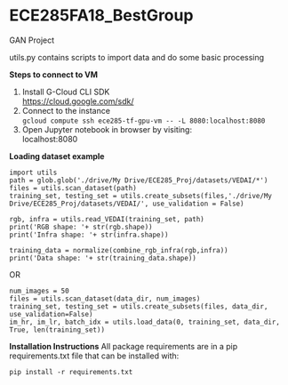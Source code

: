 # ECE285FA18_BestGroup
GAN Project

utils.py contains scripts to import data and do some basic processing

**Steps to connect to VM** <br>
1. Install G-Cloud CLI SDK <br>
https://cloud.google.com/sdk/ <br>
2. Connect to the instance <br>
```gcloud compute ssh ece285-tf-gpu-vm -- -L 8080:localhost:8080``` <br>
3. Open Jupyter notebook in browser by visiting:<br>
localhost:8080 <br>



**Loading dataset example**
```
import utils
path = glob.glob('./drive/My Drive/ECE285_Proj/datasets/VEDAI/*')
files = utils.scan_dataset(path)
training_set, testing_set = utils.create_subsets(files,'./drive/My Drive/ECE285_Proj/datasets/VEDAI/', use_validation = False)

rgb, infra = utils.read_VEDAI(training_set, path)
print('RGB shape: '+ str(rgb.shape))
print('Infra shape: '+ str(infra.shape))

training_data = normalize(combine_rgb_infra(rgb,infra))
print('Data shape: '+ str(training_data.shape))
 ```
 OR
 ```
num_images = 50
files = utils.scan_dataset(data_dir, num_images)
training_set, testing_set = utils.create_subsets(files, data_dir, use_validation=False)
im_hr, im_lr, batch_idx = utils.load_data(0, training_set, data_dir, True, len(training_set))
 ```


**Installation Instructions**
All package requirements are in a pip requirements.txt file that can be installed with:
```
pip install -r requirements.txt
```
